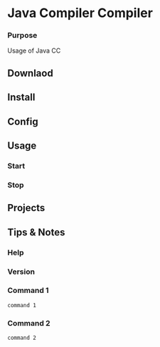 # Java Compiler Compiler

### Purpose

Usage of Java CC

## Downlaod



## Install


## Config

## Usage 

### Start

### Stop

## Projects

## Tips & Notes

### Help


### Version


### Command 1

    command 1

### Command 2

    command 2
    

